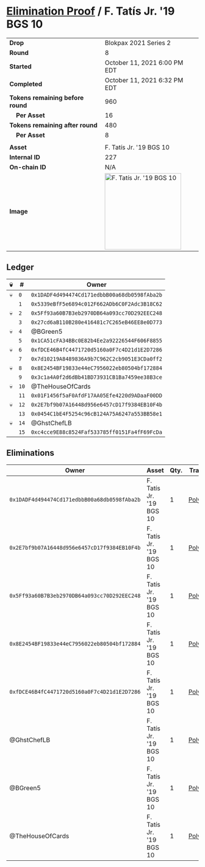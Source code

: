 # [Elimination Proof](./readme.md) / F. Tatís Jr. &#039;19 BGS 10

|||
|---|---|
| **Drop** | Blokpax 2021 Series 2 |
| **Round** | 8 |
| **Started** | October 11, 2021 6:00 PM EDT |
| **Completed** | October 11, 2021 6:32 PM EDT |
| **Tokens remaining before round** | 960 |
| **&nbsp;&nbsp;&nbsp;&nbsp;Per Asset** | 16 |
| **Tokens remaining after round** | 480 |
| **&nbsp;&nbsp;&nbsp;&nbsp;Per Asset** | 8 |
| | |
| **Asset** | F. Tatís Jr. &#039;19 BGS 10 |
| **Internal ID** | 227 |
| **On-chain ID** | N/A |
| **Image** | <img src="https://tcdn.blokpax.com/9484ebfa-6339-4a4f-b159-0247d63b9488/6d86ad70d924915ae706875dd911700140fc9018e65019e53fa3359d6dbe6ff1.jpg" height="200" alt="F. Tatís Jr. &#039;19 BGS 10" /> |

## Ledger

| 💀 | # | Owner |
| --- | --- | --- |
| 💀 | `0` | `0x1DADF4d494474Cd171edbbB00a68db0598fAba2b` |
|  | `1` | `0x5339eBfF5e6894c012F662ADb6C0F2Adc3B18C62` |
| 💀 | `2` | `0x5Ff93a60B7B3eb2970DB64a093cc70D292EEC248` |
|  | `3` | `0x27cd6aB110B280e416481c7C265eB46EE8e0D773` |
| 💀 | `4` | @BGreen5 |
|  | `5` | `0x1CA51cFA34BBc0E82b4Ee2a92226544F606F8855` |
| 💀 | `6` | `0xfDCE46B4fC4471720d5160a0F7c4D21d1E2D7286` |
|  | `7` | `0x7d10219A8489836A9b7C962C2cb9051E3CDa0ff2` |
| 💀 | `8` | `0x8E2454BF19833e44eC7956022eb80504bf172884` |
|  | `9` | `0x3c1a4A0f2d6dBb41BD73931CB1Ba7459ee38B3ce` |
| 💀 | `10` | @TheHouseOfCards |
|  | `11` | `0x01F1456f5aF0AfdF17AA05Efe4220d9ADaaF00DD` |
| 💀 | `12` | `0x2E7bf9b07A16448d956e6457cD17f9384EB10F4b` |
|  | `13` | `0x0454C1bE4F5254c96cB124A75A6247a553BB58e1` |
| 💀 | `14` | @GhstChefLB |
|  | `15` | `0xc4cce9E88c8524Faf533785ff0151Fa4fF69FcDa` |


## Eliminations

| Owner | Asset | Qty. | Transaction |
| --- | --- | --- | --- |
| `0x1DADF4d494474Cd171edbbB00a68db0598fAba2b` | F. Tatís Jr. '19 BGS 10 | 1 | [Polygonscan](https://polygonscan.com/tx/0xe0832e701c3b19b3b2d048cfc77b1c63bd365b1e5f05d8b49f6d45ec35a62030) |
| `0x2E7bf9b07A16448d956e6457cD17f9384EB10F4b` | F. Tatís Jr. '19 BGS 10 | 1 | [Polygonscan](https://polygonscan.com/tx/0xe04be978a6ce36ed9d551e3d41c3ee681b3d69c9be8cc10daa8cc7212f750a43) |
| `0x5Ff93a60B7B3eb2970DB64a093cc70D292EEC248` | F. Tatís Jr. '19 BGS 10 | 1 | [Polygonscan](https://polygonscan.com/tx/0x863ac9e0bda89434c89de69e2c24bd297c3d6b3439427f37536ecc3237d1093d) |
| `0x8E2454BF19833e44eC7956022eb80504bf172884` | F. Tatís Jr. '19 BGS 10 | 1 | [Polygonscan](https://polygonscan.com/tx/0xbaa28bd14aff267317a2d5c2232ce3946d726c251a2f33bc33936e2eceb0d5e4) |
| `0xfDCE46B4fC4471720d5160a0F7c4D21d1E2D7286` | F. Tatís Jr. '19 BGS 10 | 1 | [Polygonscan](https://polygonscan.com/tx/0x229a63089e3a4d733ae1abc80101e83f140b7e0d4ef6ee925bccff7b49c6291a) |
| @GhstChefLB | F. Tatís Jr. '19 BGS 10 | 1 | [Polygonscan](https://polygonscan.com/tx/0x961f385cff996ac233829bb30719a7d2f4936f65a8a5ef2c4c92875f221b153d) |
| @BGreen5 | F. Tatís Jr. '19 BGS 10 | 1 | [Polygonscan](https://polygonscan.com/tx/0x6c5ff5fec7c49f468995a8c34e340607b0c737e96640b6944b1222cfc18d5629) |
| @TheHouseOfCards | F. Tatís Jr. '19 BGS 10 | 1 | [Polygonscan](https://polygonscan.com/tx/0xca8b3e2d4f1346333155465c7888fa77fede4c9abafed8a86ec05930d9eac11a) |
